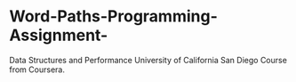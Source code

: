 # Word-Paths-Programming-Assignment-
Data Structures and Performance University of California San Diego Course from Coursera.
